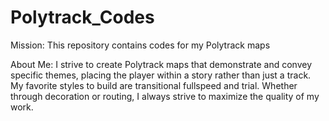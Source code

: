 # Polytrack_Codes

Mission:
This repository contains codes for my Polytrack maps

About Me:
I strive to create Polytrack maps that demonstrate and convey specific themes, placing the player within a story rather than just a track.
My favorite styles to build are transitional fullspeed and trial.
Whether through decoration or routing, I always strive to maximize the quality of my work.
